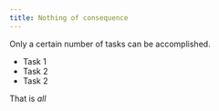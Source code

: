 ```yaml
---
title: Nothing of consequence
---
```


Only a certain number of tasks can be accomplished.

 * Task 1
 * Task 2
 * Task 2

That is *all*
